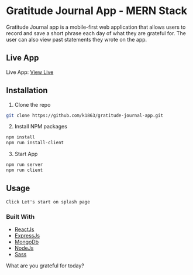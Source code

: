 # Gratitude Journal App - MERN Stack

Gratitude Journal app is a mobile-first web application that allows users to record and save a short phrase each day of what they are grateful for. The user can also view past statements they wrote on the app.

## Live App

Live App:
<a href="https://gratitude-app-mern-stack.herokuapp.com/">View Live</a>

## Installation

1. Clone the repo

```sh
git clone https://github.com/k1863/gratitude-journal-app.git
```

2. Install NPM packages

```sh
npm install
npm run install-client

```

3. Start App

```sh
npm run server
npm run client
```

## Usage

```
Click Let's start on splash page
```

### Built With

- [ReactJs](#reactjs)
- [ExpressJs](#expressjs)
- [MongoDb](#mongodb)
- [NodeJs](#NodeJs)
- [Sass](#sass)

What are you grateful for today?

